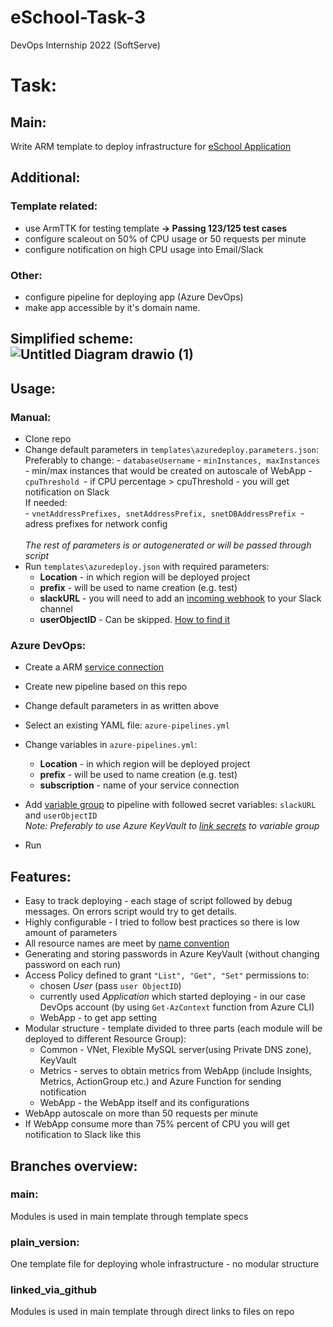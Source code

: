 # eSchool-Task-3

DevOps Internship 2022 (SoftServe) <br />

# Task: <br />

## **Main**:

Write ARM template to deploy infrastructure for [eSchool Application](https://github.com/Mit0k/eSchool) <br />

## **Additional**:

### Template related:

- use ArmTTK for testing template **-> Passing 123/125 test cases**
- configure scaleout on 50% of CPU usage or 50 requests per minute
- configure notification on high CPU usage into Email/Slack

### Other:

- configure pipeline for deploying app (Azure DevOps)
- make app accessible by it's domain name.

## Simplified scheme:<br /> ![Untitled Diagram drawio (1)](https://user-images.githubusercontent.com/28260968/168128928-ad9b30fc-f26a-4c05-9358-5643ef314371.png)

## Usage:

### Manual:

- Clone repo
- Change default parameters in `templates\azuredeploy.parameters.json`:
  Preferably to change: - `databaseUsername` - `minInstances, maxInstances` - min/max instances that would be created on autoscale of WebApp - `cpuThreshold `- if CPU percentage > cpuThreshold - you will get notification on Slack<br />
  If needed:<br /> - `vnetAddressPrefixes, snetAddressPrefix, snetDBAddressPrefix `- adress prefixes for network config<br />
  <br />_The rest of parameters is or autogenerated or will be passed through script_
- Run `templates\azuredeploy.json` with required parameters:
  - **Location** - in which region will be deployed project
  - **prefix** - will be used to name creation (e.g. test)
  - **slackURL** - you will need to add an [incoming webhook](https://slack.com/intl/en-au/help/articles/115005265063-Incoming-webhooks-for-Slack) to your Slack channel
  - **userObjectID** - Can be skipped. [How to find it](https://docs.microsoft.com/en-us/partner-center/find-ids-and-domain-names)

### Azure DevOps:

- Create a ARM [service connection](https://docs.microsoft.com/en-us/azure/devops/pipelines/library/service-endpoints?view=azure-devops&tabs=yaml)
- Create new pipeline based on this repo
- Change default parameters in as written above
- Select an existing YAML file: `azure-pipelines.yml`
- Change variables in `azure-pipelines.yml`:
  - **Location** - in which region will be deployed project
  - **prefix** - will be used to name creation (e.g. test)
  - **subscription** - name of your service connection
- Add [variable group](https://docs.microsoft.com/en-us/azure/devops/pipelines/library/variable-groups?view=azure-devops&tabs=classic) to pipeline with followed secret variables: `slackURL` and `userObjectID` <br />_Note: Preferably to use Azure KeyVault to [link secrets](https://docs.microsoft.com/en-us/azure/devops/pipelines/library/variable-groups?view=azure-devops&tabs=yaml#link-secrets-from-an-azure-key-vault) to variable group_

- Run

## Features:

- Easy to track deploying - each stage of script followed by debug messages. On errors script would try to get details.
- Highly configurable - I tried to follow best practices so there is low amount of parameters
- All resource names are meet by [name convention](https://docs.microsoft.com/en-us/azure/cloud-adoption-framework/ready/azure-best-practices/resource-abbreviations)
- Generating and storing passwords in Azure KeyVault (without changing password on each run)
- Access Policy defined to grant `"List", "Get", "Set"` permissions to:
  - chosen _User_ (pass `user ObjectID`)
  - currently used _Application_ which started deploying - in our case DevOps account (by using `Get-AzContext` function from Azure CLI)
  - WebApp - to get app setting
- Modular structure - template divided to three parts (each module will be deployed to different Resource Group):
  - Common - VNet, Flexible MySQL server(using Private DNS zone), KeyVault
  - Metrics - serves to obtain metrics from WebApp (include Insights, Metrics, ActionGroup etc.) and Azure Function for sending notification
  - WebApp - the WebApp itself and its configurations
- WebApp autoscale on more than 50 requests per minute
- If WebApp consume more than 75% percent of CPU you will get notification to Slack like this

## Branches overview:

### main:

Modules is used in main template through template specs

### plain_version:

One template file for deploying whole infrastructure - no modular structure

### linked_via_github

Modules is used in main template through direct links to files on repo

